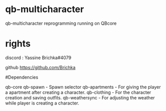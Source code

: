 # qb-multicharacter
qb-multicharacter reprogramming running on QBcore

# rights 
discord : 
Yassine Brichka#4079

github
https://github.com/Brichka 

#Dependencies

qb-core
qb-spawn - Spawn selector
qb-apartments - For giving the player a apartment after creating a character.
qb-clothing - For the character creation and saving outfits.
qb-weathersync - For adjusting the weather while player is creating a character.
